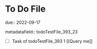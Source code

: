 # To Do File

due:: 2022-09-17

metadatafield:: todoTestFile_393_23

- [ ] Task of todoTestFile_393 1 [[Query me]]
